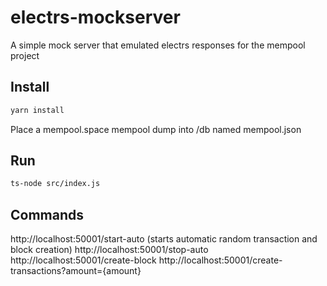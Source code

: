 # electrs-mockserver
A simple mock server that emulated electrs responses for the mempool project

## Install

```bash
yarn install
```

Place a mempool.space mempool dump into /db named mempool.json

## Run
```bash
ts-node src/index.js
```

## Commands

http://localhost:50001/start-auto (starts automatic random transaction and block creation)
http://localhost:50001/stop-auto
http://localhost:50001/create-block
http://localhost:50001/create-transactions?amount={amount}
